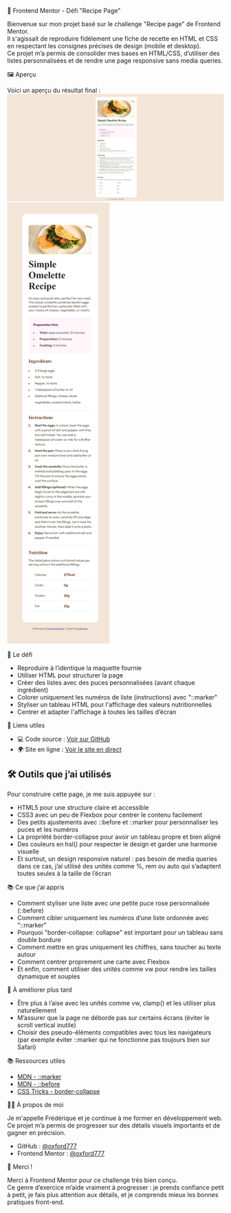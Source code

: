  🎯 Frontend Mentor - Défi "Recipe Page"

Bienvenue sur mon projet basé sur le challenge "Recipe page" de Frontend Mentor.  
Il s'agissait de reproduire fidèlement une fiche de recette en HTML et CSS en respectant les consignes précises de design (mobile et desktop).  
Ce projet m’a permis de consolider mes bases en HTML/CSS, d’utiliser des listes personnalisées et de rendre une page responsive sans media queries.


 🖼️ Aperçu

Voici un aperçu du résultat final :  
![Aperçu du site - desktop](./preview.jpg)  
![Aperçu du site - mobile](./preview.mobile.jpg)


 🚀 Le défi

- Reproduire à l’identique la maquette fournie
- Utiliser HTML pour structurer la page
- Créer des listes avec des puces personnalisées (avant chaque ingrédient)
- Colorer uniquement les numéros de liste (instructions) avec "::marker"
- Styliser un tableau HTML pour l'affichage des valeurs nutritionnelles
- Centrer et adapter l'affichage à toutes les tailles d’écran


 🔗 Liens utiles

- 💻 Code source : [Voir sur GitHub](https://github.com/oxford777/Recipe_page)
- 🌍 Site en ligne : [Voir le site en direct](https://oxford777.github.io/Recipe_page/)


## 🛠️ Outils que j’ai utilisés

Pour construire cette page, je me suis appuyée sur :

- HTML5 pour une structure claire et accessible
- CSS3 avec un peu de Flexbox pour centrer le contenu facilement
- Des petits ajustements avec ::before et ::marker pour personnaliser les puces et les  numéros
- La propriété border-collapse pour avoir un tableau propre et bien aligné
- Des couleurs en hsl() pour respecter le design et garder une harmonie visuelle
- Et surtout, un design responsive naturel : pas besoin de media queries dans ce cas, j’ai utilisé des unités comme %, rem ou auto qui s’adaptent toutes seules à la taille de l’écran


 📚 Ce que j’ai appris

- Comment styliser une liste avec une petite puce rose personnalisée (::before)
- Comment cibler uniquement les numéros d’une liste ordonnée avec "::marker"
- Pourquoi "border-collapse: collapse" est important pour un tableau sans double bordure
- Comment mettre en gras uniquement les chiffres, sans toucher au texte autour
- Comment centrer proprement une carte avec Flexbox
- Et enfin, comment utiliser des unités comme vw pour rendre les tailles dynamique et souples


 🔄 À améliorer plus tard

- Être plus à l’aise avec les unités comme vw, clamp() et les utiliser plus naturellement
- M’assurer que la page ne déborde pas sur certains écrans (éviter le scroll vertical inutile) 
- Choisir des pseudo-éléments compatibles avec tous les navigateurs (par exemple éviter ::marker qui ne fonctionne pas toujours bien sur Safari)


 📚 Ressources utiles

- [MDN - ::marker](https://developer.mozilla.org/fr/docs/Web/CSS/::marker)
- [MDN - ::before](https://developer.mozilla.org/fr/docs/Web/CSS/::before)
- [CSS Tricks - border-collapse](https://css-tricks.com/almanac/properties/b/border-collapse/)



 👩‍💻 À propos de moi

Je m'appelle Frédérique et je continue à me former en développement web.  
Ce projet m’a permis de progresser sur des détails visuels importants et de gagner en précision.

- GitHub : [@oxford777](https://github.com/oxford777)
- Frontend Mentor : [@oxford777](https://www.frontendmentor.io/profile/oxford777)


 🙏 Merci !

Merci à Frontend Mentor pour ce challenge très bien conçu.  
Ce genre d’exercice m’aide vraiment à progresser : je prends confiance petit à petit, je fais plus attention aux détails, et je comprends mieux les bonnes pratiques front-end.
